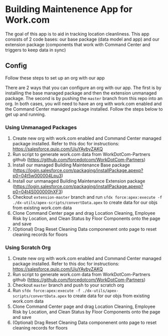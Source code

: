 # Building Maintenence App for Work.com

The goal of this app is to aid in tracking location cleanliness. This app consists of 2 code bases: our base package (data model and app) and our extension package (components that work with Command Center and triggers to keep data in sync)

## Config

Follow these steps to set up an org with our app

There are 2 ways that you can configure an org with our app. The first is by installing the base managed package and then the extension unmanaged package. The second is by pushing the `master` branch from this repo into an org. In both cases, you will need to have an org with work.com enabled and the Command Center managed package installed. Follow the steps below to get up and running.

### Using Unmanaged Packages
1) Create new org with work.com enabled and Command Center managed package installed. Refer to this doc for instructions: https://salesforce.quip.com/UiuYAvbyZAKQ
2) Run script to generate work.com data from WorkDotCom-Partners github (https://github.com/forcedotcom/WorkDotCom-Partners)
3) Install our managed Building Maintenance Base package (https://login.salesforce.com/packaging/installPackage.apexp?p0=04t5w000004Lpu3)
4) Install our unmanaged Building Maintenance Extension package (https://login.salesforce.com/packaging/installPackage.apexp?p0=04t4S000000hXF3)
5) Checkout `extension-master` branch and run `sfdx force:apex:execute -f ./dx-utils/apex-scripts/convertData.apex` to create data for our objs from existing work.com data
6) Clone Command Center page and drag Location Cleaning, Employee Risk by Location, and Clean Status by Floor Components onto the page and save
7) (Optional) Drag Reset Cleaning Data componenent onto page to reset cleaning records for floors

### Using Scratch Org
1) Create new org with work.com enabled and Command Center managed package installed. Refer to this doc for instructions: https://salesforce.quip.com/UiuYAvbyZAKQ
2) Run script to generate work.com data from WorkDotCom-Partners github (https://github.com/forcedotcom/WorkDotCom-Partners)
3) Checkout `master` branch and push to your scratch org
4) Run `sfdx force:apex:execute -f ./dx-utils/apex-scripts/convertData.apex` to create data for our objs from existing work.com data
5) Clone Command Center page and drag Location Cleaning, Employee Risk by Location, and Clean Status by Floor Components onto the page and save
6) (Optional) Drag Reset Cleaning Data componenent onto page to reset cleaning records for floors